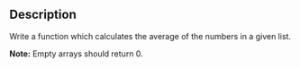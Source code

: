 ## Description

Write a function which calculates the average of the numbers in a given list.

**Note:** Empty arrays should return 0.
